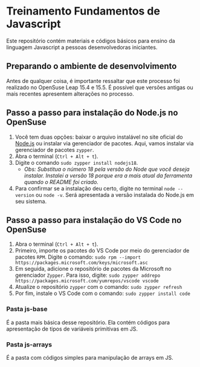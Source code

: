 # Treinamento Fundamentos de Javascript

Este repositório contém materiais e códigos básicos para ensino da linguagem Javascript a pessoas desenvolvedoras iniciantes.


## Preparando o ambiente de desenvolvimento
Antes de qualquer coisa, é importante ressaltar que este processo foi realizado no OpenSuse Leap 15.4 e 15.5. É possível que versões antigas ou mais recentes apresentem alterações no processo.

## Passo a passo para instalação do Node.js no OpenSuse

1. Você tem duas opções: baixar o arquivo instalável no site oficial do [Node.js](https://nodejs.org/pt-br/download) ou instalar via gerenciador de pacotes. Aqui, vamos instalar via gerenciador de pacotes `zypper`.
2. Abra o terminal (`Ctrl + Alt + t`).
3. Digite o comando `sudo zypper install nodejs18`.
    - *Obs: Substitua o número 18 pela versão do Node que você deseja instalar. Instalei a versão 18 porque era a mais atual da ferramenta quando o README foi criado.*
4. Para confirmar se a instalação deu certo, digite no terminal `node --version` ou `node -v`. Será apresentada a versão instalada do Node.js em seu sistema.

## Passo a passo para instalação do VS Code no OpenSuse

1. Abra o terminal (`Ctrl + Alt + t`).
2. Primeiro, importe os pacotes do VS Code por meio do gerenciador de pacotes `RPM`. Digite o comando: `sudo rpm --import https://packages.microsoft.com/keys/microsoft.asc`
3. Em seguida, adicione o repositório de pacotes da Microsoft no gerenciador `Zypper`. Para isso, digite: `sudo zypper addrepo https://packages.microsoft.com/yumrepos/vscode vscode`
4. Atualize o repositório `zypper` com o comando: `sudo zypper refresh`
5. Por fim, instale o VS Code com o comando: `sudo zypper install code`

### Pasta js-base

É a pasta mais básica desse repositório. Ela contém códigos para apresentação de tipos de variáveis primitivas em JS.

### Pasta js-arrays

É a pasta com códigos simples para manipulação de arrays em JS.
